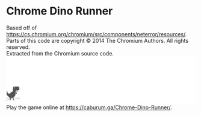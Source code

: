 # Chrome Dino Runner
Based off of https://cs.chromium.org/chromium/src/components/neterror/resources/.
<br>
Parts of this code are copyright © 2014 The Chromium Authors. All rights reserved.
<br>
Extracted from the Chromium source code.
<br>
![Screenshot](assets/screenshot.gif)
<br>
Play the game online at https://caburum.ga/Chrome-Dino-Runner/.
